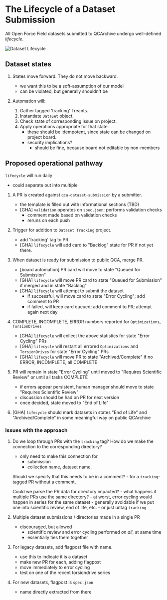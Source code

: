 # The Lifecycle of a Dataset Submission

All Open Force Field datasets submitted to QCArchive undergo well-defined *lifecycle*.

![Dataset Lifecycle](https://drive.google.com/file/d/1dQ21XEirgkm_kd-ulb0W_a-g6GSiaCLa/view?usp=sharing)

## Dataset states

1. States move forward.
   They do not move backward.
    - we want this to be a soft-assumption of our model
    - can be violated, but generally shouldn't be

2. Automation will:
    1. Gather tagged 'tracking' Treants.
    2. Instantiate `DataSet` object.
    3. Check state of corresponding issue on project.
    4. Apply operations appropriate for that state.
        - these should be idempotent, since state 
          can be changed on project board.
        - security implications?
            - should be fine, because board not editable by non-members

## Proposed operational pathway

`lifecycle` will run daily
- could separate out into multiple

1. A PR is created against `qca-dataset-submission` by a submitter.
    - the template is filled out with informational sections (TBD)
    - [GHA] `validation` operates on `spec.json`; performs validation checks
        - comment made based on validation checks
        - reruns on each push

2. Trigger for addition to `Dataset Tracking` project.
    - add 'tracking' tag to PR
    - [GHA] `lifecycle` will add card to "Backlog" state for PR if not yet there.

3. When dataset is ready for submission to public QCA, merge PR.
    - [board automation] PR card will move to state "Queued for Submission" 
    - [GHA] `lifecycle` will move PR card to state "Queued for Submission" if merged and in state "Backlog"
    - [GHA] `lifecycle` will attempt to submit the dataset
        - if successful, will move card to state "Error Cycling"; add comment to PR
        - if failed, will keep card queued; add comment to PR; attempt again next day

4. COMPLETE, INCOMPLETE, ERROR numbers reported for `Optimizations`, `TorsionDrives`
    - [GHA] `lifecycle` will collect the above statistics for state "Error Cycling" PRs
    - [GHA] `lifecycle` will restart all errored `Optimizations` and `TorsionDrives` for state "Error Cycling" PRs
    - [GHA] `lifecycle` will move PR to state "Archived/Complete" if no ERROR, INCOMPLETE, all COMPLETE

5. PR will remain in state "Error Cycling" until moved to "Requires Scientific Review" or until all tasks COMPLETE
    - if errors appear persistent, human manager should move to state "Requires Scientific Review"
    - discussion should be had on PR for next version
    - once decided, state moved to "End of Life"

6. [GHA] `lifecycle` should mark datasets in states "End of Life" and "Archived/Complete" in some meaningful way on public QCArchive

### Issues with the approach

1. Do we loop through PRs with the `tracking` tag?
   How do we make the connection to the corresponding directory?
    - only need to make this connection for 
        - submission
        - collection name, dataset name.

    Should we specify that this needs to be in a comment?
        - for a `tracking`-tagged PR without a comment, 

    Could we parse the PR data for directory impacted?
        - what happens if multiple PRs use the same directory?
            - at worst, error cycling would happen in series for the same dataset
            - generally avoidable if we put one into scientific review, end of life, etc.
                - or just untag `tracking`

2. Multiple dataset submissions / directories made in a single PR
    - discouraged, but allowed
        - scientific review and error cycling performed *on all*, at same time
        - essentially ties them together

3. For legacy datasets, add flagpost file with name.
    - use this to indicate it is a dataset
    - make new PR for each, adding flagpost
    - move immediately to error cycling
    - test on one of the recent torsiondrive series

4. For new datasets, flagpost is `spec.json`
    - name directly extracted from there

